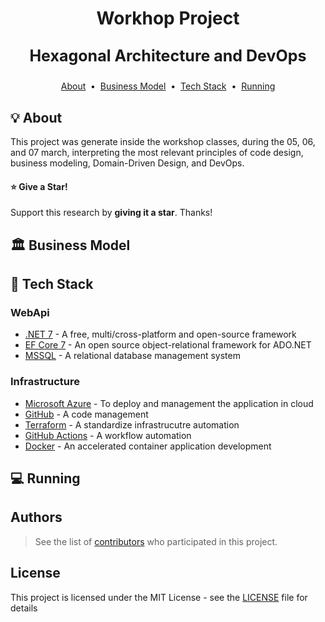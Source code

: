 # <p align="center">Workhop Project </p> <p align="center" style="font-size:25px">Hexagonal Architecture and DevOps</p>

<p align="center">
  <a href="#bulb-about">About</a> &nbsp;&bull;&nbsp;
  <a href="#classical_building-business-model">Business Model</a> &nbsp;&bull;&nbsp;
  <a href="#mag_right-research">Tech Stack</a> &nbsp;&bull;&nbsp;
  <a href="#computer-running">Running</a>
</p>

## :bulb: About

This project was generate inside the workshop classes, during the 05, 06, and 07 march, interpreting the most relevant principles of code design, business modeling, Domain-Driven Design, and DevOps.

#### :star: Give a Star! 

Support this research by **giving it a star**. Thanks!

## :classical_building: Business Model

## :toolbox: Tech Stack

### WebApi

- [.NET 7](https://dotnet.microsoft.com/en-us/) - A free, multi/cross-platform and open-source framework
- [EF Core 7](https://devblogs.microsoft.com/dotnet/announcing-ef7/) - An open source object-relational framework for ADO.NET
- [MSSQL](https://hub.docker.com/_/microsoft-mssql-server) - A relational database management system

### Infrastructure

- [Microsoft Azure](https://azure.microsoft.com/) - To deploy and management the application in cloud
- [GitHub](https://github.com/) - A code management
- [Terraform](https://www.hashicorp.com/products/terraform) - A standardize infrastrucutre automation
- [GitHub Actions](https://docs.github.com/pt/actions) - A workflow automation
- [Docker](https://www.docker.com/) - An accelerated container application development

## :computer: Running

## Authors

> See the list of [contributors](https://github.com/AntonioFalcao/EventualShop/graphs/contributors) who participated in this project.

## License

This project is licensed under the MIT License - see the [LICENSE](./LICENSE) file for details